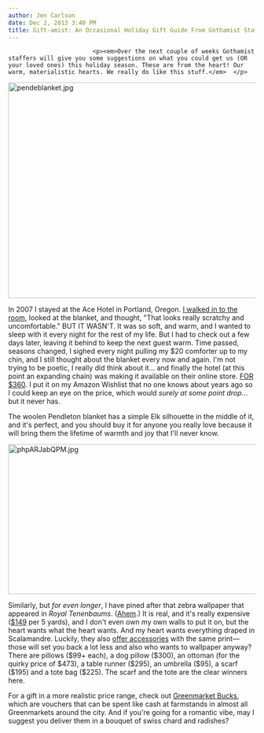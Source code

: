 ```yaml
---
author: Jen Carlson
date: Dec 2, 2013 3:40 PM
title: Gift-amist: An Occasional Holiday Gift Guide From Gothamist Staff
---
```



                            
                            
                            
                            <p><em>Over the next couple of weeks Gothamist staffers will give you some suggestions on what you could get us (OR your loved ones) this holiday season. These are from the heart! Our warm, materialistic hearts. We really do like this stuff.</em>  </p>

<p><span class="mt-enclosure mt-enclosure-image" style="display: inline;"> <img alt="pendeblanket.jpg" src="https://web.archive.org/web/20140210113134im_/http://gothamist.com/attachments/arts_jen/pendeblanket.jpg" width="640" height="439" class="image-none"> </span></p>

<p>In 2007 I stayed at the Ace Hotel in Portland, Oregon. <a href="https://web.archive.org/web/20140210113134/http://www.flickr.com/photos/74512021@N00/2049754702/in/photolist-488wEj-488wEo-488wEq-488wEu-488wEy-48h77m-48qUwR-48qUwX-48qUx8-48qUxk-48v1xj-48v1xo-48v1xu-48v1xy-48AQG8-48AQGe-48AQGk-48AQGr-48Zg53-48Zg57-48Zg5f-48Zg5j-7kZjF2">I walked in to the room</a>, looked at the blanket, and thought, &quot;That looks really scratchy and uncomfortable.&quot; BUT IT WASN&apos;T. It was so soft, and warm, and I wanted to sleep with it every night for the rest of my life. But I had to check out a few days later, leaving it behind to keep the next guest warm. Time passed, seasons changed, I sighed every night pulling my $20 comforter up to my chin, and I still thought about the blanket every now and again. I&apos;m not trying to be poetic, I really did think about it... and finally the hotel (at this point an expanding chain) was making it available on their online store. <a href="https://web.archive.org/web/20140210113134/http://shop.acehotel.com/product/pendleton-blanket/">FOR $360</a>. I put it on my Amazon Wishlist that no one knows about years ago so I could keep an eye on the price, which would <em>surely at some point drop</em>... but it never has.</p>

<p>The woolen Pendleton blanket has a simple Elk silhouette in the middle of it, and it&apos;s perfect, and you should buy it for anyone you really love because it will bring them the lifetime of warmth and joy that I&apos;ll never know.</p>

<p><span class="mt-enclosure mt-enclosure-image" style="display: inline;"> <img alt="phpARJabQPM.jpg" src="https://web.archive.org/web/20140210113134im_/http://gothamist.com/attachments/arts_jen/phpARJabQPM.jpg" width="640" height="305" class="image-none"> </span></p>

<p>Similarly, but <em>for even longer</em>, I have pined after that zebra wallpaper that appeared in <em>Royal Tenenbaums</em>. (<a href="https://web.archive.org/web/20140210113134/https://twitter.com/jenist">Ahem</a>.) It is real, and it&apos;s really expensive (<a href="https://web.archive.org/web/20140210113134/http://www.scalamandre.com/third-floor-wallpaper.html">$149</a> per 5 yards), and I don&apos;t even own my own walls to put it on, but the heart wants what the heart wants. And my heart wants everything draped in Scalamandre. Luckily, they also <a href="https://web.archive.org/web/20140210113134/http://www.scalamandre.com/all-accesories.html">offer accessories</a> with the same print&#x2014;those will set you back a lot less and also who wants to wallpaper anyway? There are pillows ($99+ each), a dog pillow ($300), an ottoman (for the quirky price of $473), a table runner ($295), an umbrella ($95), a scarf ($195) and a tote bag ($225). The scarf and the tote are the clear winners here.</p>

<p>For a gift in a more realistic price range, check out <a href="https://web.archive.org/web/20140210113134/http://www.grownyc.org/greenmarket/bucks">Greenmarket Bucks</a>, which are vouchers that can be spent like cash at farmstands in almost all Greenmarkets around the city. And if you&apos;re going for a romantic vibe, may I suggest you deliver them in a bouquet of swiss chard and radishes?</p>
                            
                            
                            